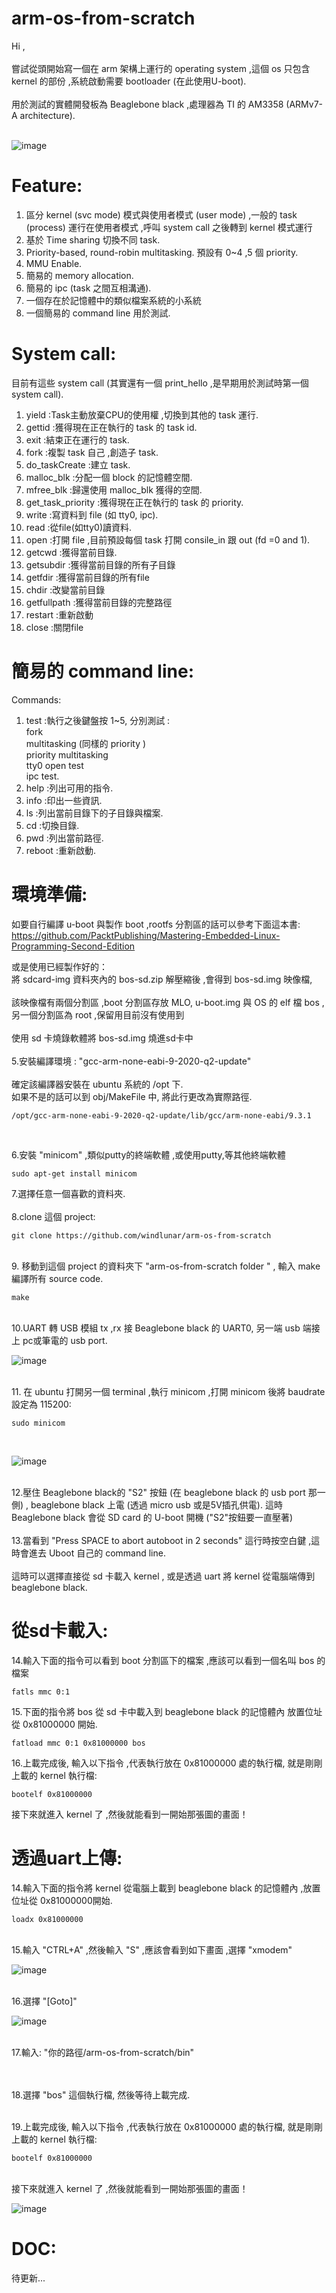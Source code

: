 # arm-os-from-scratch

Hi ,<br><br>
嘗試從頭開始寫一個在 arm 架構上運行的 operating system ,這個 os 只包含 kernel 的部份 ,系統啟動需要 bootloader (在此使用U-boot).
<br><br>
用於測試的實體開發板為 Beaglebone black ,處理器為 TI 的 AM3358 (ARMv7-A architecture).
<br><br>

![image](https://github.com/windlunar/arm-os-from-scratch/blob/master/pictures/logo.png)

Feature:
=
1. 區分 kernel (svc mode) 模式與使用者模式 (user mode) ,一般的 task (process) 運行在使用者模式 ,呼叫 system call 之後轉到 kernel 模式運行<br>
2. 基於 Time sharing 切換不同 task.<br>
3. Priority-based, round-robin multitasking. 預設有 0~4 ,5 個 priority.<br>
4. MMU Enable.<br>
5. 簡易的 memory allocation.<br>
6. 簡易的 ipc (task 之間互相溝通).<br>
7. 一個存在於記憶體中的類似檔案系統的小系統<br>
8. 一個簡易的 command line 用於測試.<br>

System call:
=

目前有這些 system call (其實還有一個 print_hello ,是早期用於測試時第一個 system call).<br>

1. yield :Task主動放棄CPU的使用權 ,切換到其他的 task 運行.<br>
2. gettid :獲得現在正在執行的 task 的 task id.<br>
3. exit :結束正在運行的 task.<br>
4. fork :複製 task 自己 ,創造子 task.<br>
5. do_taskCreate :建立 task.<br>
6. malloc_blk :分配一個 block 的記憶體空間.<br>
7. mfree_blk :歸還使用 malloc_blk 獲得的空間.<br>
8. get_task_priority :獲得現在正在執行的 task 的 priority.<br>
9. write :寫資料到 file (如 tty0, ipc).<br>
10. read :從file(如tty0)讀資料.<br>
11. open :打開 file ,目前預設每個 task 打開 consile_in 跟 out (fd =0 and 1).<br>
12. getcwd :獲得當前目錄.<br>
13. getsubdir :獲得當前目錄的所有子目錄<br>
14. getfdir :獲得當前目錄的所有file<br>
15. chdir :改變當前目錄<br>
16. getfullpath :獲得當前目錄的完整路徑<br>
17. restart :重新啟動<br>
18. close :關閉file<br>

簡易的 command line:
=

Commands:
<br>

1. test :執行之後鍵盤按 1~5, 分別測試 :<br>
	fork<br>
	multitasking (同樣的 priority )<br>
	priority multitasking<br>
	tty0 open test<br>
	ipc test.<br>
2. help :列出可用的指令.<br>
3. info :印出一些資訊.<br>
4. ls :列出當前目錄下的子目錄與檔案.<br>
5. cd :切換目錄.<br>
6. pwd :列出當前路徑.<br>
7. reboot :重新啟動.<br>


環境準備:
=

如要自行編譯 u-boot 與製作 boot ,rootfs 分割區的話可以參考下面這本書:
<br>
https://github.com/PacktPublishing/Mastering-Embedded-Linux-Programming-Second-Edition


或是使用已經製作好的：
<br>
將 sdcard-img 資料夾內的 bos-sd.zip 解壓縮後 ,會得到 bos-sd.img 映像檔,
<br>
<br>
該映像檔有兩個分割區 ,boot 分割區存放 MLO, u-boot.img 與 OS 的 elf 檔 bos ,另一個分割區為 root ,保留用目前沒有使用到
<br>
<br>
使用 sd 卡燒錄軟體將 bos-sd.img 燒進sd卡中
<br>
<br>
5.安裝編譯環境 : "gcc-arm-none-eabi-9-2020-q2-update" 
<br><br>
確定該編譯器安裝在 ubuntu 系統的 /opt 下.<br> 
如果不是的話可以到 obj/MakeFile 中, 將此行更改為實際路徑.<br>

	/opt/gcc-arm-none-eabi-9-2020-q2-update/lib/gcc/arm-none-eabi/9.3.1
<br>

6.安裝 "minicom" ,類似putty的終端軟體 ,或使用putty,等其他終端軟體

	sudo apt-get install minicom


7.選擇任意一個喜歡的資料夾.<br><br>
8.clone 這個 project:

	git clone https://github.com/windlunar/arm-os-from-scratch

<br>
9. 移動到這個 project 的資料夾下 "arm-os-from-scratch folder " , 輸入 make 編譯所有 source code.

	make
<br>
10.UART 轉 USB 模組 tx ,rx 接 Beaglebone black 的 UART0, 另一端 usb 端接上 pc或筆電的 usb port.
<br>

![image](https://github.com/windlunar/arm-os-from-scratch/blob/master/pictures/uart0.png)

<br>
11. 在 ubuntu 打開另一個 terminal ,執行 minicom ,打開 minicom 後將 baudrate 設定為 115200:

	sudo minicom
<br>

![image](https://github.com/windlunar/arm-os-from-scratch/blob/master/pictures/minicom.png)

<br>        
12.壓住 Beaglebone black的 "S2" 按鈕 (在 beaglebone black 的 usb port 那一側) , beaglebone black 上電 (透過 micro usb 或是5V插孔供電). 這時 Beaglebone black 會從 SD card 的 U-boot 開機 ("S2"按鈕要一直壓著)<br>

<br>
13.當看到 "Press SPACE to abort autoboot in 2 seconds" 這行時按空白鍵 ,這時會進去 Uboot 自己的 command line.<br>
<br>
這時可以選擇直接從 sd 卡載入 kernel , 或是透過 uart 將 kernel 從電腦端傳到 beaglebone black.


從sd卡載入:
=

14.輸入下面的指令可以看到 boot 分割區下的檔案 ,應該可以看到一個名叫 bos 的檔案

	fatls mmc 0:1 


15.下面的指令將 bos 從 sd 卡中載入到 beaglebone black 的記憶體內 放置位址從 0x81000000 開始.

	fatload mmc 0:1 0x81000000 bos


16.上載完成後, 輸入以下指令 ,代表執行放在 0x81000000 處的執行檔, 就是剛剛上載的 kernel 執行檔:

	bootelf 0x81000000

接下來就進入 kernel 了 ,然後就能看到一開始那張圖的畫面！
<br>



透過uart上傳:
=

14.輸入下面的指令將 kernel 從電腦上載到 beaglebone black 的記憶體內 ,放置位址從 0x81000000開始.

	loadx 0x81000000

<br>
15.輸入 "CTRL+A" ,然後輸入 "S" ,應該會看到如下畫面 ,選擇 "xmodem"

![image](https://github.com/windlunar/arm-os-from-scratch/blob/master/pictures/choose_xmodem.png)


<br>
16.選擇 "[Goto]"
<br>

![image](https://github.com/windlunar/arm-os-from-scratch/blob/master/pictures/goto.png)

<br>
17.輸入: "你的路徑/arm-os-from-scratch/bin"

<br><br>
18.選擇 "bos" 這個執行檔, 然後等待上載完成.

<br>
19.上載完成後, 輸入以下指令 ,代表執行放在 0x81000000 處的執行檔, 就是剛剛上載的 kernel 執行檔:

	bootelf 0x81000000


<br>
接下來就進入 kernel 了 ,然後就能看到一開始那張圖的畫面！


![image](https://github.com/windlunar/arm-os-from-scratch/blob/master/pictures/bbb.jpg)


DOC:
=

待更新...